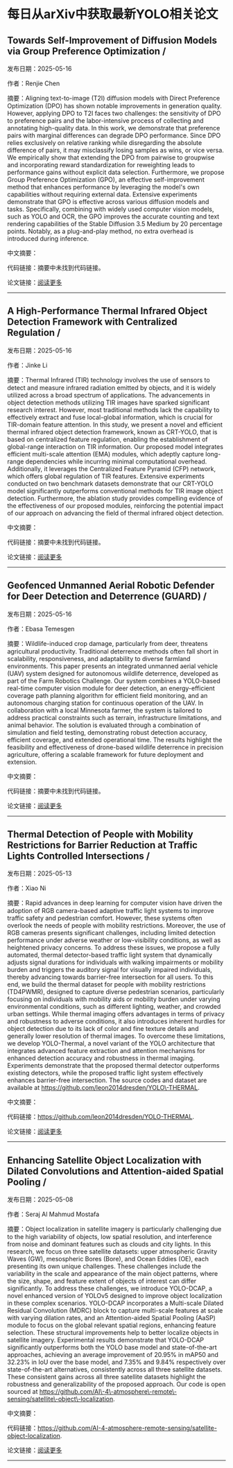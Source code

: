 # 每日从arXiv中获取最新YOLO相关论文


## Towards Self\-Improvement of Diffusion Models via Group Preference Optimization / 

发布日期：2025-05-16

作者：Renjie Chen

摘要：Aligning text\-to\-image \(T2I\) diffusion models with Direct Preference Optimization \(DPO\) has shown notable improvements in generation quality. However, applying DPO to T2I faces two challenges: the sensitivity of DPO to preference pairs and the labor\-intensive process of collecting and annotating high\-quality data. In this work, we demonstrate that preference pairs with marginal differences can degrade DPO performance. Since DPO relies exclusively on relative ranking while disregarding the absolute difference of pairs, it may misclassify losing samples as wins, or vice versa. We empirically show that extending the DPO from pairwise to groupwise and incorporating reward standardization for reweighting leads to performance gains without explicit data selection. Furthermore, we propose Group Preference Optimization \(GPO\), an effective self\-improvement method that enhances performance by leveraging the model's own capabilities without requiring external data. Extensive experiments demonstrate that GPO is effective across various diffusion models and tasks. Specifically, combining with widely used computer vision models, such as YOLO and OCR, the GPO improves the accurate counting and text rendering capabilities of the Stable Diffusion 3.5 Medium by 20 percentage points. Notably, as a plug\-and\-play method, no extra overhead is introduced during inference.

中文摘要：


代码链接：摘要中未找到代码链接。

论文链接：[阅读更多](http://arxiv.org/abs/2505.11070v1)

---


## A High\-Performance Thermal Infrared Object Detection Framework with Centralized Regulation / 

发布日期：2025-05-16

作者：Jinke Li

摘要：Thermal Infrared \(TIR\) technology involves the use of sensors to detect and measure infrared radiation emitted by objects, and it is widely utilized across a broad spectrum of applications. The advancements in object detection methods utilizing TIR images have sparked significant research interest. However, most traditional methods lack the capability to effectively extract and fuse local\-global information, which is crucial for TIR\-domain feature attention. In this study, we present a novel and efficient thermal infrared object detection framework, known as CRT\-YOLO, that is based on centralized feature regulation, enabling the establishment of global\-range interaction on TIR information. Our proposed model integrates efficient multi\-scale attention \(EMA\) modules, which adeptly capture long\-range dependencies while incurring minimal computational overhead. Additionally, it leverages the Centralized Feature Pyramid \(CFP\) network, which offers global regulation of TIR features. Extensive experiments conducted on two benchmark datasets demonstrate that our CRT\-YOLO model significantly outperforms conventional methods for TIR image object detection. Furthermore, the ablation study provides compelling evidence of the effectiveness of our proposed modules, reinforcing the potential impact of our approach on advancing the field of thermal infrared object detection.

中文摘要：


代码链接：摘要中未找到代码链接。

论文链接：[阅读更多](http://arxiv.org/abs/2505.10825v1)

---


## Geofenced Unmanned Aerial Robotic Defender for Deer Detection and Deterrence \(GUARD\) / 

发布日期：2025-05-16

作者：Ebasa Temesgen

摘要：Wildlife\-induced crop damage, particularly from deer, threatens agricultural productivity. Traditional deterrence methods often fall short in scalability, responsiveness, and adaptability to diverse farmland environments. This paper presents an integrated unmanned aerial vehicle \(UAV\) system designed for autonomous wildlife deterrence, developed as part of the Farm Robotics Challenge. Our system combines a YOLO\-based real\-time computer vision module for deer detection, an energy\-efficient coverage path planning algorithm for efficient field monitoring, and an autonomous charging station for continuous operation of the UAV. In collaboration with a local Minnesota farmer, the system is tailored to address practical constraints such as terrain, infrastructure limitations, and animal behavior. The solution is evaluated through a combination of simulation and field testing, demonstrating robust detection accuracy, efficient coverage, and extended operational time. The results highlight the feasibility and effectiveness of drone\-based wildlife deterrence in precision agriculture, offering a scalable framework for future deployment and extension.

中文摘要：


代码链接：摘要中未找到代码链接。

论文链接：[阅读更多](http://arxiv.org/abs/2505.10770v1)

---


## Thermal Detection of People with Mobility Restrictions for Barrier Reduction at Traffic Lights Controlled Intersections / 

发布日期：2025-05-13

作者：Xiao Ni

摘要：Rapid advances in deep learning for computer vision have driven the adoption of RGB camera\-based adaptive traffic light systems to improve traffic safety and pedestrian comfort. However, these systems often overlook the needs of people with mobility restrictions. Moreover, the use of RGB cameras presents significant challenges, including limited detection performance under adverse weather or low\-visibility conditions, as well as heightened privacy concerns. To address these issues, we propose a fully automated, thermal detector\-based traffic light system that dynamically adjusts signal durations for individuals with walking impairments or mobility burden and triggers the auditory signal for visually impaired individuals, thereby advancing towards barrier\-free intersection for all users. To this end, we build the thermal dataset for people with mobility restrictions \(TD4PWMR\), designed to capture diverse pedestrian scenarios, particularly focusing on individuals with mobility aids or mobility burden under varying environmental conditions, such as different lighting, weather, and crowded urban settings. While thermal imaging offers advantages in terms of privacy and robustness to adverse conditions, it also introduces inherent hurdles for object detection due to its lack of color and fine texture details and generally lower resolution of thermal images. To overcome these limitations, we develop YOLO\-Thermal, a novel variant of the YOLO architecture that integrates advanced feature extraction and attention mechanisms for enhanced detection accuracy and robustness in thermal imaging. Experiments demonstrate that the proposed thermal detector outperforms existing detectors, while the proposed traffic light system effectively enhances barrier\-free intersection. The source codes and dataset are available at https://github.com/leon2014dresden/YOLO\-THERMAL.

中文摘要：


代码链接：https://github.com/leon2014dresden/YOLO-THERMAL.

论文链接：[阅读更多](http://arxiv.org/abs/2505.08568v2)

---


## Enhancing Satellite Object Localization with Dilated Convolutions and Attention\-aided Spatial Pooling / 

发布日期：2025-05-08

作者：Seraj Al Mahmud Mostafa

摘要：Object localization in satellite imagery is particularly challenging due to the high variability of objects, low spatial resolution, and interference from noise and dominant features such as clouds and city lights. In this research, we focus on three satellite datasets: upper atmospheric Gravity Waves \(GW\), mesospheric Bores \(Bore\), and Ocean Eddies \(OE\), each presenting its own unique challenges. These challenges include the variability in the scale and appearance of the main object patterns, where the size, shape, and feature extent of objects of interest can differ significantly. To address these challenges, we introduce YOLO\-DCAP, a novel enhanced version of YOLOv5 designed to improve object localization in these complex scenarios. YOLO\-DCAP incorporates a Multi\-scale Dilated Residual Convolution \(MDRC\) block to capture multi\-scale features at scale with varying dilation rates, and an Attention\-aided Spatial Pooling \(AaSP\) module to focus on the global relevant spatial regions, enhancing feature selection. These structural improvements help to better localize objects in satellite imagery. Experimental results demonstrate that YOLO\-DCAP significantly outperforms both the YOLO base model and state\-of\-the\-art approaches, achieving an average improvement of 20.95% in mAP50 and 32.23% in IoU over the base model, and 7.35% and 9.84% respectively over state\-of\-the\-art alternatives, consistently across all three satellite datasets. These consistent gains across all three satellite datasets highlight the robustness and generalizability of the proposed approach. Our code is open sourced at https://github.com/AI\-4\-atmosphere\-remote\-sensing/satellite\-object\-localization.

中文摘要：


代码链接：https://github.com/AI-4-atmosphere-remote-sensing/satellite-object-localization.

论文链接：[阅读更多](http://arxiv.org/abs/2505.05599v1)

---

